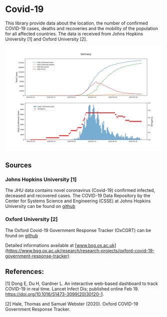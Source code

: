 # Covid-19

This library provide data about the location, the number of confirmed COVID-19 cases, deaths and 
recoveries and the mobility of the population for all affected countries. The data is received from 
Johns Hopkins University [1] and Oxford University [2].

<img src="imgs/plot_germany_v1.png" />

## Sources

### Johns Hopkins University [1]

The JHU data contains novel coronavirus (Covid-19) confirmed infected, deceased and recovered cases.
The COVID-19 Data Repository by the Center for Systems Science and Engineering (CSSE) at Johns Hopkins University
can be found on [github](https://github.com/CSSEGISandData/COVID-19)

### Oxford University [2]

The Oxford Covid-19 Government Response Tracker (OxCGRT) can be found on [github](https://github.com/OxCGRT/covid-policy-tracker/blob/master/data/OxCGRT_latest_withnotes.csv)

Detailed informations available at [www.bsg.ox.ac.uk](https://www.bsg.ox.ac.uk/research/research-projects/oxford-covid-19-government-response-tracker)

## References:

[1] Dong E, Du H, Gardner L. An interactive web-based dashboard to track COVID-19 in real time. 
Lancet Infect Dis; published online Feb 19. https://doi.org/10.1016/S1473-3099(20)30120-1.

[2] Hale, Thomas and Samuel Webster (2020). Oxford COVID-19 Government Response Tracker.

